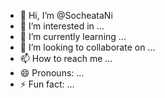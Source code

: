 - 👋 Hi, I’m @SocheataNi
- 👀 I’m interested in ...
- 🌱 I’m currently learning ...
- 💞️ I’m looking to collaborate on ...
- 📫 How to reach me ...
- 😄 Pronouns: ...
- ⚡ Fun fact: ...

<!---
SocheataNi/SocheataNi is a ✨ special ✨ repository because its `README.md` (this file) appears on your GitHub profile.
You can click the Preview link to take a look at your changes.
--->
